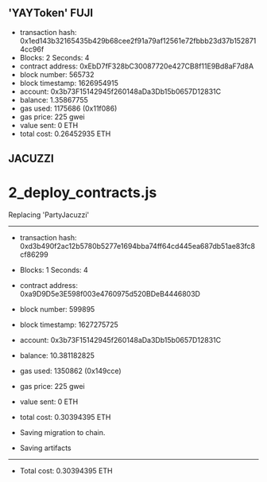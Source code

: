 ## 'YAYToken' FUJI

- transaction hash: 0x1ed143b32165435b429b68cee2f91a79af12561e72fbbb23d37b1528714cc96f
- Blocks: 2 Seconds: 4
- contract address: 0xEbD7fF328bC30087720e427CB8f11E9Bd8aF7d8A
- block number: 565732
- block timestamp: 1626954915
- account: 0x3b73F15142945f260148aDa3Db15b0657D12831C
- balance: 1.35867755
- gas used: 1175686 (0x11f086)
- gas price: 225 gwei
- value sent: 0 ETH
- total cost: 0.26452935 ETH

## JACUZZI

# 2_deploy_contracts.js

Replacing 'PartyJacuzzi'

---

- transaction hash: 0xd3b490f2ac12b5780b5277e1694bba74ff64cd445ea687db51ae83fc8cf86299
- Blocks: 1 Seconds: 4
- contract address: 0xa9D9D5e3E598f003e4760975d520BDeB4446803D
- block number: 599895
- block timestamp: 1627275725
- account: 0x3b73F15142945f260148aDa3Db15b0657D12831C
- balance: 10.381182825
- gas used: 1350862 (0x149cce)
- gas price: 225 gwei
- value sent: 0 ETH
- total cost: 0.30394395 ETH

- Saving migration to chain.
- Saving artifacts

---

- Total cost: 0.30394395 ETH
